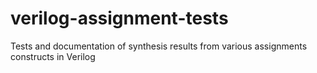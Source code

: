 # verilog-assignment-tests
Tests and documentation of synthesis results from various assignments constructs in Verilog
